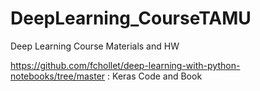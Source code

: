 # DeepLearning_CourseTAMU
Deep Learning Course Materials and HW

https://github.com/fchollet/deep-learning-with-python-notebooks/tree/master : Keras Code and Book
